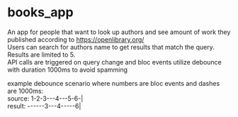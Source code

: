 # books_app

An app for people that want to look up authors and see amount of work they published according to https://openlibrary.org/   
Users can search for authors name to get results that match the query.  
Results are limited to 5.  
API calls are triggered on query change and bloc events utilize debounce with duration 1000ms to avoid spamming  

example debounce scenario where numbers are bloc events and dashes are 1000ms:  
source: 1-2-3---4---5-6-|  
result: ------3---4-----6|





